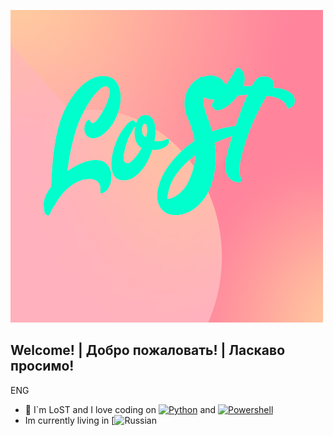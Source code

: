![Header](https://github.com/LoST202/LoST202/blob/main/img/ffff.png)
## Welcome! | Добро пожаловать! | Ласкаво просимо!

ENG

- 🤔 I`m LoST and I love coding on [![Python](https://img.shields.io/badge/-Python-090909?style=for-the-badge&logo=python&)](https://www.python.org) and [![Powershell](https://img.shields.io/badge/-Python-090909?style=for-the-badge&logo=powershell&)](https://docs.microsoft.com/ru-ru/powershell/)
- Im currently living in [![Russian](https://img.shields.io/badge/-🇷🇺-090909)
<!--
**LoST202/LoST202** is a ✨ _special_ ✨ repository because its `README.md` (this file) appears on your GitHub profile.

Here are some ideas to get you started:

- 🔭 I’m currently working on ...
- 🌱 I’m currently learning ...
- 👯 I’m looking to collaborate on ...
- 🤔 I’m looking for help with ...
- 💬 Ask me about ...
- 📫 How to reach me: ...
- 😄 Pronouns: ...
- ⚡ Fun fact: ...
-->
